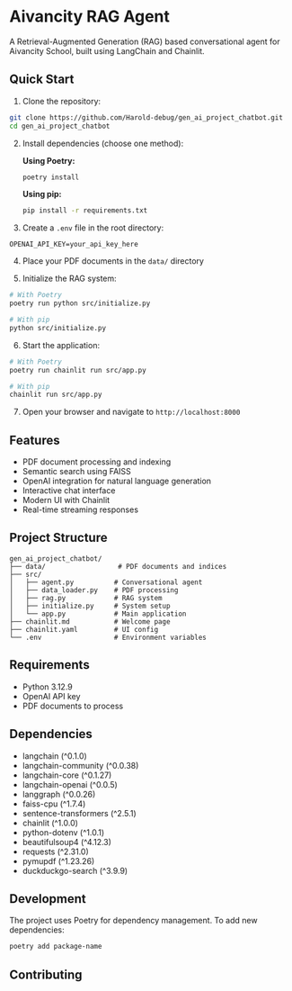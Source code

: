 # Aivancity RAG Agent

A Retrieval-Augmented Generation (RAG) based conversational agent for Aivancity School, built using LangChain and Chainlit.

## Quick Start

1. Clone the repository:
```bash
git clone https://github.com/Harold-debug/gen_ai_project_chatbot.git
cd gen_ai_project_chatbot
```

2. Install dependencies (choose one method):

   **Using Poetry:**
   ```bash
   poetry install
   ```

   **Using pip:**
   ```bash
   pip install -r requirements.txt
   ```

3. Create a `.env` file in the root directory:
```
OPENAI_API_KEY=your_api_key_here
```

4. Place your PDF documents in the `data/` directory

5. Initialize the RAG system:
```bash
# With Poetry
poetry run python src/initialize.py

# With pip
python src/initialize.py
```

6. Start the application:
```bash
# With Poetry
poetry run chainlit run src/app.py

# With pip
chainlit run src/app.py
```

7. Open your browser and navigate to `http://localhost:8000`

## Features

- PDF document processing and indexing
- Semantic search using FAISS
- OpenAI integration for natural language generation
- Interactive chat interface
- Modern UI with Chainlit
- Real-time streaming responses

## Project Structure

```
gen_ai_project_chatbot/
├── data/                  # PDF documents and indices
├── src/
│   ├── agent.py          # Conversational agent
│   ├── data_loader.py    # PDF processing
│   ├── rag.py            # RAG system
│   ├── initialize.py     # System setup
│   └── app.py            # Main application
├── chainlit.md           # Welcome page
├── chainlit.yaml         # UI config
└── .env                  # Environment variables
```

## Requirements

- Python 3.12.9
- OpenAI API key
- PDF documents to process



## Dependencies

- langchain (^0.1.0)
- langchain-community (^0.0.38)
- langchain-core (^0.1.27)
- langchain-openai (^0.0.5)
- langgraph (^0.0.26)
- faiss-cpu (^1.7.4)
- sentence-transformers (^2.5.1)
- chainlit (^1.0.0)
- python-dotenv (^1.0.1)
- beautifulsoup4 (^4.12.3)
- requests (^2.31.0)
- pymupdf (^1.23.26)
- duckduckgo-search (^3.9.9)

## Development

The project uses Poetry for dependency management. To add new dependencies:

```bash
poetry add package-name
```

## Contributing